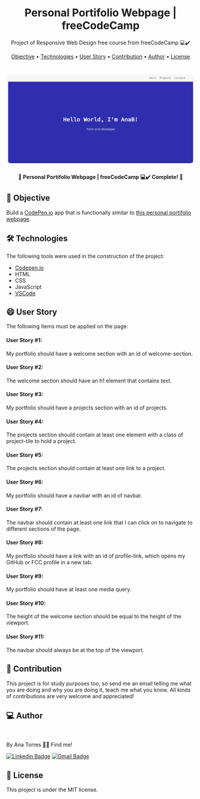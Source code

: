 <h1 align="center">
    Personal Portifolio Webpage | freeCodeCamp
</h1>
<p align="center"> Project of Responsive Web Design free course from freeCodeCamp 💻✔️ </p>

<p align="center">
 <a href="#objective">Objective</a> •
 <a href="#technologies">Technologies</a> • 
 <a href="#user">User Story</a> • 
 <a href="#contribution">Contribution</a> • 
 <a href="#author">Author</a> • 
 <a href="#license">License</a>
</p>

<h1 align="center">
  <img width="500" style="border-radius: 10px" height="auto" alt="page" src="/public/images/page.png" />
</h1>

<h4 align="center"> 
	🚧 Personal Portifolio Webpage | freeCodeCamp 💻✔️ Complete! 🚧
</h4>

<h2 id="objective" > 🎯 Objective </h2>

Build a <a href="https://codepen.io/" target=“_blank”>CodePen.io</a> app that is functionally similar to <a href="https://codepen.io/freeCodeCamp/full/zNBOYG" target=“_blank”>this personal portifolio webpage</a>. 


<h2 id="technologies"> 🛠 Technologies </h2>

The following tools were used in the construction of the project:

- [Codepen.io](https://codepen.io/anabrtorres/full/NWNZMmL)
- HTML
- CSS
- JavaScript
- [VSCode](https://code.visualstudio.com)

<h2 id="user"> 😄 User Story </h2>

The following items must be applied on the page:

<h4>User Story #1:</h4>
<p>My portfolio should have a welcome section with an id of welcome-section.</p>
<h4>User Story #2:</h4>
<p>The welcome section should have an h1 element that contains text.</p>
<h4>User Story #3:</h4>
<p>My portfolio should have a projects section with an id of projects.</p>
<h4>User Story #4:</h4>
<p>The projects section should contain at least one element with a class of project-tile to hold a project.</p>
<h4>User Story #5:</h4>
<p>The projects section should contain at least one link to a project.</p>
<h4>User Story #6:</h4>
<p>My portfolio should have a navbar with an id of navbar.</p>
<h4>User Story #7:</h4>
<p>The navbar should contain at least one link that I can click on to navigate to different sections of the page.</p>
<h4>User Story #8:</h4>
<p>My portfolio should have a link with an id of profile-link, which opens my GitHub or FCC profile in a new tab.</p>
<h4>User Story #9:</h4>
<p>My portfolio should have at least one media query.</p>
<h4>User Story #10:</h4>
<p>The height of the welcome section should be equal to the height of the viewport.</p>
<h4>User Story #11:</h4>
<p>The navbar should always be at the top of the viewport.</p>


<h2 id="contribution"> 🤝 Contribution </h2>

This project is for study purposes too, so send me an email telling me what you are doing and why you are doing it, teach me what you know. All kinds of contributions are very welcome and appreciated!


<h2 id="author"> 💻 Author </h2>

<img style="{{border-radius| 50%}}" src="https://avatars3.githubusercontent.com/u/71350840?s=400&u=02afaa6318aee076b5e3a398e531296a7fb30dc0&v=4" width="100px;" alt=""/>

By Ana Torres 👋🏽 Find me!

[![Linkedin Badge](https://img.shields.io/badge/-anabrtorres-blue?style=flat-square&logo=Linkedin&logoColor=white&link=https://www.linkedin.com/in/anabrtorres/)](https://www.linkedin.com/in/anabrtorres/) 
[![Gmail Badge](https://img.shields.io/badge/-anabrtorres19@gmail.com-c14438?style=flat-square&logo=Gmail&logoColor=white&link=mailto:anabrtorres19@gmail.com)](mailto:anabrtorres19@gmail.com)


<h2 id="license"> 📝 License </h2>

This project is under the MIT license.